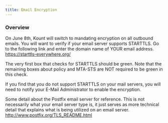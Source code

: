 ```yaml
---
title: Email Encryption 
---
```


### Overview

On June 8th, Kount will switch to mandating encryption on all outbound emails.  You will want to verify if your email server supports STARTTLS.  Go to the following link and enter the domain name of YOUR email address.  <https://starttls-everywhere.org/>

The very first box that checks for STARTTLS should be green.  Note that the remaining boxes about policy and MTA-STS are NOT required to be green in this check.

If you find that you do not support STARTTLS on your mail servers, you will need to notify your E-Mail Administrator to enable the encryption.

Some detail about the Postfix email server for reference. This is not necessarily what your email server type is, it just serves as more technical detail that explains what is being utilized on an email server.  <http://www.postfix.org/TLS_README.html>
